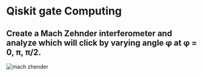 # Qiskit gate Computing
## Create a Mach Zehnder interferometer and analyze which will click by varying angle φ at φ = 0, π, π/2.
![mach zhender](https://github.com/owaisishtiaqsiddiqui/Qiskit-Computing/assets/108402760/53d148e8-d329-4f5a-ae09-24e96228eb60)
